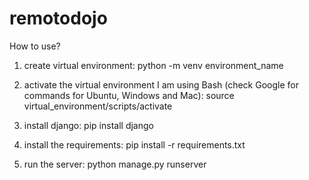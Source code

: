 # remotodojo

How to use?

1. create virtual environment:
python -m venv environment_name

2. activate the virtual environment
I am using Bash (check Google for commands for Ubuntu, Windows and Mac):
source virtual_environment/scripts/activate

3. install django:
pip install django

4. install the requirements:
pip install -r requirements.txt

5. run the server:
python manage.py runserver

